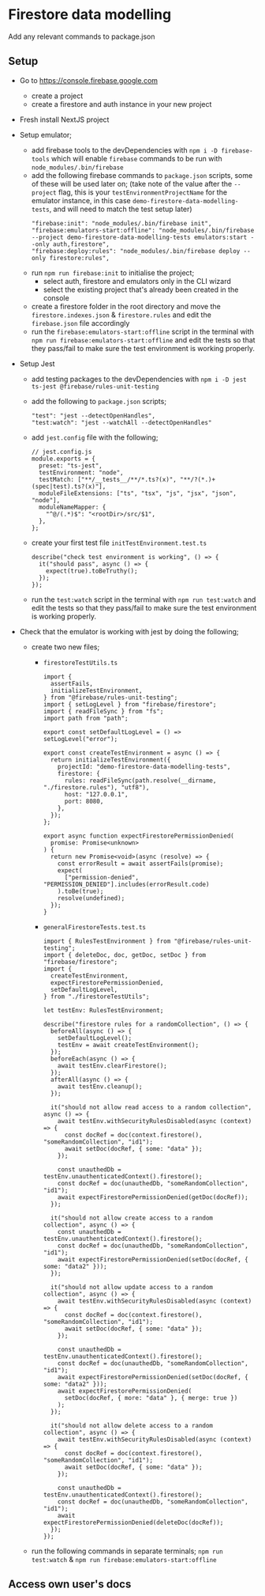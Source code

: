 # Firestore data modelling

Add any relevant commands to package.json

## Setup

- Go to https://console.firebase.google.com

  - create a project
  - create a firestore and auth instance in your new project

- Fresh install NextJS project

- Setup emulator;

  - add firebase tools to the devDependencies with `npm i -D firebase-tools` which will enable `firebase` commands to be run with `node_modules/.bin/firebase`
  - add the following firebase commands to `package.json` scripts, some of these will be used later on; (take note of the value after the `--project` flag, this is your `testEnvironmentProjectName` for the emulator instance, in this case `demo-firestore-data-modelling-tests`, and will need to match the test setup later)
    ```
    "firebase:init": "node_modules/.bin/firebase init",
    "firebase:emulators-start:offline": "node_modules/.bin/firebase --project demo-firestore-data-modelling-tests emulators:start --only auth,firestore",
    "firebase:deploy:rules": "node_modules/.bin/firebase deploy --only firestore:rules",
    ```
  - run `npm run firebase:init` to initialise the project;
    - select auth, firestore and emulators only in the CLI wizard
    - select the existing project that's already been created in the console
  - create a firestore folder in the root directory and move the `firestore.indexes.json` & `firestore.rules` and edit the `firebase.json` file accordingly
  - run the `firebase:emulators-start:offline` script in the terminal with `npm run firebase:emulators-start:offline` and edit the tests so that they pass/fail to make sure the test environment is working properly.

- Setup Jest

  - add testing packages to the devDependencies with `npm i -D jest ts-jest @firebase/rules-unit-testing`
  - add the following to `package.json` scripts;

    ```
    "test": "jest --detectOpenHandles",
    "test:watch": "jest --watchAll --detectOpenHandles"
    ```

  - add `jest.config` file with the following;

    ```
    // jest.config.js
    module.exports = {
      preset: "ts-jest",
      testEnvironment: "node",
      testMatch: ["**/__tests__/**/*.ts?(x)", "**/?(*.)+(spec|test).ts?(x)"],
      moduleFileExtensions: ["ts", "tsx", "js", "jsx", "json", "node"],
      moduleNameMapper: {
        "^@/(.*)$": "<rootDir>/src/$1",
      },
    };
    ```

  - create your first test file `initTestEnvironment.test.ts`
    ```
    describe("check test environment is working", () => {
      it("should pass", async () => {
        expect(true).toBeTruthy();
      });
    });
    ```
  - run the `test:watch` script in the terminal with `npm run test:watch` and edit the tests so that they pass/fail to make sure the test environment is working properly.

- Check that the emulator is working with jest by doing the following;

  - create two new files;

    - `firestoreTestUtils.ts`

      ```
      import {
        assertFails,
        initializeTestEnvironment,
      } from "@firebase/rules-unit-testing";
      import { setLogLevel } from "firebase/firestore";
      import { readFileSync } from "fs";
      import path from "path";

      export const setDefaultLogLevel = () => setLogLevel("error");

      export const createTestEnvironment = async () => {
        return initializeTestEnvironment({
          projectId: "demo-firestore-data-modelling-tests",
          firestore: {
            rules: readFileSync(path.resolve(__dirname, "./firestore.rules"), "utf8"),
            host: "127.0.0.1",
            port: 8080,
          },
        });
      };

      export async function expectFirestorePermissionDenied(
        promise: Promise<unknown>
      ) {
        return new Promise<void>(async (resolve) => {
          const errorResult = await assertFails(promise);
          expect(
            ["permission-denied", "PERMISSION_DENIED"].includes(errorResult.code)
          ).toBe(true);
          resolve(undefined);
        });
      }
      ```

    - `generalFirestoreTests.test.ts`

      ```
      import { RulesTestEnvironment } from "@firebase/rules-unit-testing";
      import { deleteDoc, doc, getDoc, setDoc } from "firebase/firestore";
      import {
        createTestEnvironment,
        expectFirestorePermissionDenied,
        setDefaultLogLevel,
      } from "./firestoreTestUtils";

      let testEnv: RulesTestEnvironment;

      describe("firestore rules for a randomCollection", () => {
        beforeAll(async () => {
          setDefaultLogLevel();
          testEnv = await createTestEnvironment();
        });
        beforeEach(async () => {
          await testEnv.clearFirestore();
        });
        afterAll(async () => {
          await testEnv.cleanup();
        });

        it("should not allow read access to a random collection", async () => {
          await testEnv.withSecurityRulesDisabled(async (context) => {
            const docRef = doc(context.firestore(), "someRandomCollection", "id1");
            await setDoc(docRef, { some: "data" });
          });

          const unauthedDb = testEnv.unauthenticatedContext().firestore();
          const docRef = doc(unauthedDb, "someRandomCollection", "id1");
          await expectFirestorePermissionDenied(getDoc(docRef));
        });

        it("should not allow create access to a random collection", async () => {
          const unauthedDb = testEnv.unauthenticatedContext().firestore();
          const docRef = doc(unauthedDb, "someRandomCollection", "id1");
          await expectFirestorePermissionDenied(setDoc(docRef, { some: "data2" }));
        });

        it("should not allow update access to a random collection", async () => {
          await testEnv.withSecurityRulesDisabled(async (context) => {
            const docRef = doc(context.firestore(), "someRandomCollection", "id1");
            await setDoc(docRef, { some: "data" });
          });

          const unauthedDb = testEnv.unauthenticatedContext().firestore();
          const docRef = doc(unauthedDb, "someRandomCollection", "id1");
          await expectFirestorePermissionDenied(setDoc(docRef, { some: "data2" }));
          await expectFirestorePermissionDenied(
            setDoc(docRef, { more: "data" }, { merge: true })
          );
        });

        it("should not allow delete access to a random collection", async () => {
          await testEnv.withSecurityRulesDisabled(async (context) => {
            const docRef = doc(context.firestore(), "someRandomCollection", "id1");
            await setDoc(docRef, { some: "data" });
          });

          const unauthedDb = testEnv.unauthenticatedContext().firestore();
          const docRef = doc(unauthedDb, "someRandomCollection", "id1");
          await expectFirestorePermissionDenied(deleteDoc(docRef));
        });
      });
      ```

  - run the following commands in separate terminals; `npm run test:watch` & `npm run firebase:emulators-start:offline`

## Access own user's docs
